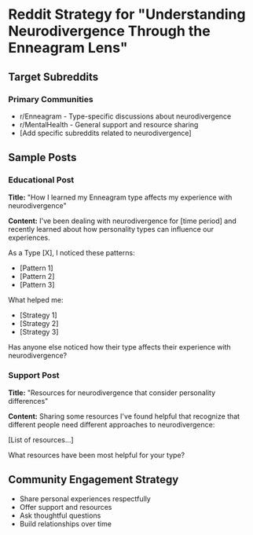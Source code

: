 # Reddit Strategy for "Understanding Neurodivergence Through the Enneagram Lens"

## Target Subreddits

### Primary Communities
- r/Enneagram - Type-specific discussions about neurodivergence
- r/MentalHealth - General support and resource sharing
- [Add specific subreddits related to neurodivergence]

## Sample Posts

### Educational Post
**Title:** "How I learned my Enneagram type affects my experience with neurodivergence"

**Content:**
I've been dealing with neurodivergence for [time period] and recently learned about how personality types can influence our experiences.

As a Type [X], I noticed these patterns:
- [Pattern 1]
- [Pattern 2]  
- [Pattern 3]

What helped me:
- [Strategy 1]
- [Strategy 2]
- [Strategy 3]

Has anyone else noticed how their type affects their experience with neurodivergence?

### Support Post
**Title:** "Resources for neurodivergence that consider personality differences"

**Content:**
Sharing some resources I've found helpful that recognize that different people need different approaches to neurodivergence:

[List of resources...]

What resources have been most helpful for your type?

## Community Engagement Strategy
- Share personal experiences respectfully
- Offer support and resources
- Ask thoughtful questions
- Build relationships over time
